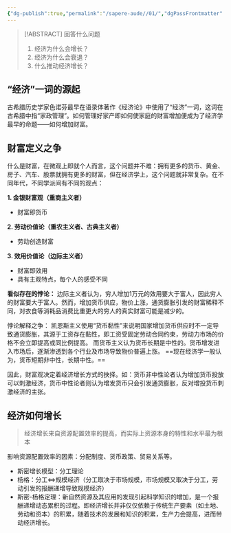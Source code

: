 ```yaml
---
{"dg-publish":true,"permalink":"/sapere-aude//01/","dgPassFrontmatter":true}
---
```



> [!ABSTRACT] 回答什么问题
> 1. 经济为什么会增长？
> 2. 经济为什么会衰退？
> 3. 什么推动经济增长？

## “经济”一词的源起
古希腊历史学家色诺芬最早在语录体著作《经济论》中使用了“经济”一词，这词在古希腊中指“家政管理”。如何管理好家产即如何使家庭的财富增加便成为了经济学最早的命题——如何增加财富。

## 财富定义之争
什么是财富，在微观上即就个人而言，这个问题并不难：拥有更多的货币、黄金、房子、汽车、股票就拥有更多的财富，但在经济学上，这个问题就非常复杂。在不同年代，不同学派间有不同的观点：

**1. 金银财富观（重商主义者）**
- 财富即货币

**2. 劳动价值论（重农主义者、古典主义者）**
 - 劳动创造财富
 
**3. 效用价值论（边际主义者）**
 - 财富即效用
 - 具有主观特点，每个人的感受不同

**看似存在的悖论：**
边际主义者认为，穷人增加1万元的效用要大于富人，因此穷人的财富要大于富人。然而，增加货币供应，物价上涨，通货膨胀引发的财富稀释不同，对衣食等消耗品消费比重更大的穷人的真实财富可能是减少的。

悖论解释之争：
凯恩斯主义使用“货币黏性”来说明国家增加货币供应时不一定导致通货膨胀，其源于工资存在黏性，即工资受固定劳动合同约束，劳动力市场的价格不会立即提高或同比例提高。
而货币主义认为货币长期是中性的。货币增发进入市场后，逐渐渗透到各个行业及市场导致物价普遍上涨。
==现在经济学一般认为，货币短期非中性，长期中性。==

因此，财富观决定着经济增长方式的抉择。如：货币非中性论者认为增加货币投放可以刺激经济，货币中性论者则认为增发货币只会引发通货膨胀，反对增投货币刺激经济的主张。

## 经济如何增长
> 经济增长来自资源配置效率的提高，而实际上资源本身的特性和水平最为根本

影响资源配置效率的因素：分配制度、货币政策、贸易关系等。

- 斯密增长模型：分工理论
- 杨格：分工⇔规模经济（分工取决于市场规模，市场规模又取决于分工，劳动引发的报酬递增导致规模经济）
- 斯密-杨格定理：新自然资源及其应用的发现引起科学知识的增加，是一个报酬递增动态累积的过程。即经济增长并非仅仅依赖于传统生产要素（如土地、劳动和资本）的积累，随着技术的发展和知识的积累，生产力会提高，进而带动经济增长。

